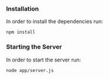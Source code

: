 

### Installation
 In order to install the dependencies run:
```
npm install
```

### Starting the Server
In order to start the server run:
```
node app/server.js
```